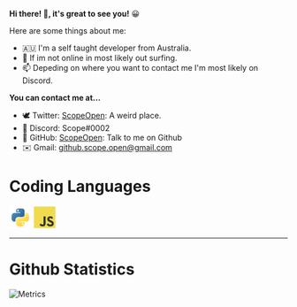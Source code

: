 **Hi there! 👋, it's great to see you!** 😀

 Here are some things about me: 

  - 🇦🇺 I'm a self taught developer from Australia.
  - 🌊 If im not online in most likely out surfing.
  - 📫 Depeding on where you want to contact me I'm most likely on Discord.
  
**You can contact me at...**

  - 🕊 Twitter:  [ScopeOpen](https://mobile.twitter.com/scope_open): A weird place.
  - 🧢 Discord:  Scope#0002
  - 🐘 GitHub:   [ScopeOpen](https://github.com/ScopeOpen/ScopeChatroom/issues/new): Talk to me on Github
  - ✉️ Gmail:    github.scope.open@gmail.com

# Coding Languages

  <a href="https://www.python.org" target="_blank"><img src="https://raw.githubusercontent.com/devicons/devicon/master/icons/python/python-original.svg" alt="python" width="40" height="40" /></a>
  <a href="https://developer.mozilla.org/en-US/docs/Web/JavaScript" target="_blank"><img src="https://raw.githubusercontent.com/devicons/devicon/master/icons/javascript/javascript-original.svg" alt="javascript" width="40" height="40" /> </a>

---

# Github Statistics

![Metrics](https://metrics.lecoq.io/ScopeOpen?template=classic&isocalendar=1&languages=1&repositories=1&gists=1&repositories=100&repositories.batch=100&repositories.forks=false&repositories.affiliations=owner&isocalendar.duration=half-year&languages.limit=8&languages.sections=most-used&languages.colors=github&languages.threshold=0%25&languages.indepth=false&languages.analysis.timeout=15&languages.categories=markup%2C%20programming&languages.recent.categories=markup%2C%20programming&languages.recent.load=300&languages.recent.days=14&config.timezone=Australia%2FMelbourne) 
